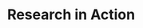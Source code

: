 ---
title: Research in Action
description: As the world races to contain the spread of COVID-19, scientists are leading the path forward. Showing how research plays a crucial role in medical advancement.
link: https://www.childrenshospital.ab.ca/site/SPageNavigator/news/UnderstandingCOVID19AndKids.html
image: assets/img/research.webp
tag: Research
---